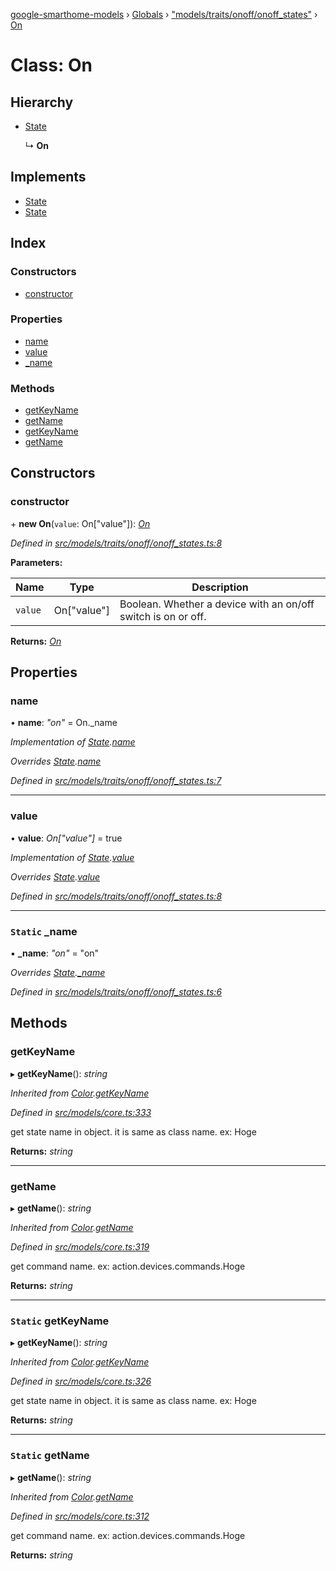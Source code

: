 [google-smarthome-models](../README.md) › [Globals](../globals.md) › ["models/traits/onoff/onoff_states"](../modules/_models_traits_onoff_onoff_states_.md) › [On](_models_traits_onoff_onoff_states_.on.md)

# Class: On

## Hierarchy

* [State](_models_core_.state.md)

  ↳ **On**

## Implements

* [State](../interfaces/_models_interfaces_i_core_.state.md)
* [State](../interfaces/_models_interfaces_i_core_.state.md)

## Index

### Constructors

* [constructor](_models_traits_onoff_onoff_states_.on.md#constructor)

### Properties

* [name](_models_traits_onoff_onoff_states_.on.md#name)
* [value](_models_traits_onoff_onoff_states_.on.md#value)
* [_name](_models_traits_onoff_onoff_states_.on.md#static-_name)

### Methods

* [getKeyName](_models_traits_onoff_onoff_states_.on.md#getkeyname)
* [getName](_models_traits_onoff_onoff_states_.on.md#getname)
* [getKeyName](_models_traits_onoff_onoff_states_.on.md#static-getkeyname)
* [getName](_models_traits_onoff_onoff_states_.on.md#static-getname)

## Constructors

###  constructor

\+ **new On**(`value`: On["value"]): *[On](_models_traits_onoff_onoff_states_.on.md)*

*Defined in [src/models/traits/onoff/onoff_states.ts:8](https://github.com/galactic1969/google-smarthome-models/blob/633871f/src/models/traits/onoff/onoff_states.ts#L8)*

**Parameters:**

Name | Type | Description |
------ | ------ | ------ |
`value` | On["value"] | Boolean. Whether a device with an on/off switch is on or off.  |

**Returns:** *[On](_models_traits_onoff_onoff_states_.on.md)*

## Properties

###  name

• **name**: *"on"* = On._name

*Implementation of [State](../interfaces/_models_interfaces_i_core_.state.md).[name](../interfaces/_models_interfaces_i_core_.state.md#name)*

*Overrides [State](_models_core_.state.md).[name](_models_core_.state.md#name)*

*Defined in [src/models/traits/onoff/onoff_states.ts:7](https://github.com/galactic1969/google-smarthome-models/blob/633871f/src/models/traits/onoff/onoff_states.ts#L7)*

___

###  value

• **value**: *On["value"]* = true

*Implementation of [State](../interfaces/_models_interfaces_i_core_.state.md).[value](../interfaces/_models_interfaces_i_core_.state.md#value)*

*Overrides [State](_models_core_.state.md).[value](_models_core_.state.md#value)*

*Defined in [src/models/traits/onoff/onoff_states.ts:8](https://github.com/galactic1969/google-smarthome-models/blob/633871f/src/models/traits/onoff/onoff_states.ts#L8)*

___

### `Static` _name

▪ **_name**: *"on"* = "on"

*Overrides [State](_models_core_.state.md).[_name](_models_core_.state.md#static-_name)*

*Defined in [src/models/traits/onoff/onoff_states.ts:6](https://github.com/galactic1969/google-smarthome-models/blob/633871f/src/models/traits/onoff/onoff_states.ts#L6)*

## Methods

###  getKeyName

▸ **getKeyName**(): *string*

*Inherited from [Color](_models_traits_colorsetting_colorsetting_states_.color.md).[getKeyName](_models_traits_colorsetting_colorsetting_states_.color.md#static-getkeyname)*

*Defined in [src/models/core.ts:333](https://github.com/galactic1969/google-smarthome-models/blob/633871f/src/models/core.ts#L333)*

get state name in object. it is same as class name. ex: Hoge

**Returns:** *string*

___

###  getName

▸ **getName**(): *string*

*Inherited from [Color](_models_traits_colorsetting_colorsetting_states_.color.md).[getName](_models_traits_colorsetting_colorsetting_states_.color.md#static-getname)*

*Defined in [src/models/core.ts:319](https://github.com/galactic1969/google-smarthome-models/blob/633871f/src/models/core.ts#L319)*

get command name. ex: action.devices.commands.Hoge

**Returns:** *string*

___

### `Static` getKeyName

▸ **getKeyName**(): *string*

*Inherited from [Color](_models_traits_colorsetting_colorsetting_states_.color.md).[getKeyName](_models_traits_colorsetting_colorsetting_states_.color.md#static-getkeyname)*

*Defined in [src/models/core.ts:326](https://github.com/galactic1969/google-smarthome-models/blob/633871f/src/models/core.ts#L326)*

get state name in object. it is same as class name. ex: Hoge

**Returns:** *string*

___

### `Static` getName

▸ **getName**(): *string*

*Inherited from [Color](_models_traits_colorsetting_colorsetting_states_.color.md).[getName](_models_traits_colorsetting_colorsetting_states_.color.md#static-getname)*

*Defined in [src/models/core.ts:312](https://github.com/galactic1969/google-smarthome-models/blob/633871f/src/models/core.ts#L312)*

get command name. ex: action.devices.commands.Hoge

**Returns:** *string*
